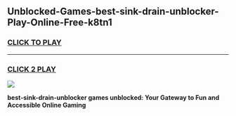 
## Unblocked-Games-best-sink-drain-unblocker-Play-Online-Free-k8tn1
<h3>
<a href="https://premium76.site?title=best-sink-drain-unblocker&ref=26A">CLICK TO PLAY</a></h3>
<hr>

<h3>
<a href="https://premium76.site?title=best-sink-drain-unblocker&ref=26A">CLICK 2 PLAY</a>
  
</h3>

<a href="https://premium76.site?title=best-sink-drain-unblocker&ref=26A"><img src="https://clearcache.store/games.png"></a>


**best-sink-drain-unblocker games unblocked: Your Gateway to Fun and Accessible Online Gaming**
